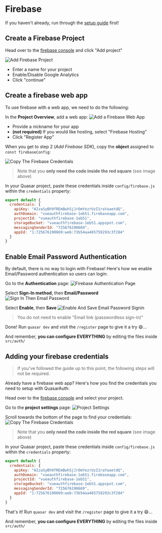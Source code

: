 # Firebase

If you haven't already, run through the [setup guide](/guide/setup) first!

## Create a Firebase Project

Head over to the [firebase console](https://console.firebase.google.com/) and click "Add project"

![Add Firebase Project](/images/firebase/add-project.png "Add Firebase Project")

- Enter a name for your project
- Enable/Disable Google Analytics
- Click "continue"

## Create a firebase web app
To use firebase with a web app, we need to do the following:

In the **Project Overview**, add a web app:
![Add a Firebase Web App](/images/firebase/add-web-app.png "Add a Firebase Web App")

- Provide a nickname for your app
- **(not required)** If you would like hosting, select "Firebase Hosting"
- Click "Register App"

When you get to step 2 (*Add Firebase SDK*), copy the **object** assigned to `const firebaseConfig`:

![Copy The Firebase Credentials](/images/firebase/copy-the-firebase-credentials.png "Copy The Firebase Credentials")

> Note that you **only need the code inside the red square** (see image above)

In your Quasar project, paste these credentials inside `config/firebase.js` within the `credentials` property:

```js
export default {
  credentials: {
    apiKey: "AIzaSyBh9fREmBwhSjJrOmYezrUzI1raYaaetdQ",
    authDomain: "vueauthfirebase-1eb51.firebaseapp.com",
    projectId: "vueauthfirebase-1eb51",
    storageBucket: "vueauthfirebase-1eb51.appspot.com",
    messagingSenderId: "725676190669",
    appId: "1:725676190669:web:73b54aa465759293c3f284"
  }
}
```

## Enable Email Password Authentication
By default, there is no way to login with Firebase!
Here's how we enable Email/Password authentication so users can login:

Go to the **Authentication** page:
![Firebase Authentication Page](/images/firebase/firebase-authentication-page.png "Firebase Authentication Page")

Select **Sign-In method**, then **Email/Password**
![Sign In Then Email Password](/images/firebase/sign-in-then-email-password.png "Sign In Then Email Password")

Select **Enable**, then **Save**
![Enable And Save Email Password Signin](/images/firebase/enable-and-save-email-password-signin.png "Enable And Save Email Password Signin")
> You do not need to enable "Email link (passwordless sign-in)"

Done! Run `quasar dev` and visit the `/register` page to give it a try 😄...

And remember, **you can configure EVERYTHING** by editing the files inside `src/auth/`

## Adding your firebase credentials
> If you've followed the guide up to this point, the following steps will not be required.

Already have a firebase web app? Here's how you find the credentials you need to setup with QuasarAuth:

Head over to the [firebase console](https://console.firebase.google.com/) and select your project.

Go to the **project settings** page:
![Project Settings](/images/firebase/project-settings.png "Project Settings")

Scroll towards the bottom of the page to find your credentials:
![Copy The Firebase Credentials](/images/firebase/copy-the-firebase-credentials.png "Copy The Firebase Credentials")

> Note that you **only need the code inside the red square** (see image above)

In your Quasar project, paste these credentials inside `config/firebase.js` within the `credentials` property:

```js
export default {
  credentials: {
    apiKey: "AIzaSyBh9fREmBwhSjJrOmYezrUzI1raYaaetdQ",
    authDomain: "vueauthfirebase-1eb51.firebaseapp.com",
    projectId: "vueauthfirebase-1eb51",
    storageBucket: "vueauthfirebase-1eb51.appspot.com",
    messagingSenderId: "725676190669",
    appId: "1:725676190669:web:73b54aa465759293c3f284"
  }
}
```

That's it! Run `quasar dev` and visit the `/register` page to give it a try 😄...

And remember, **you can configure EVERYTHING** by editing the files inside `src/auth/`